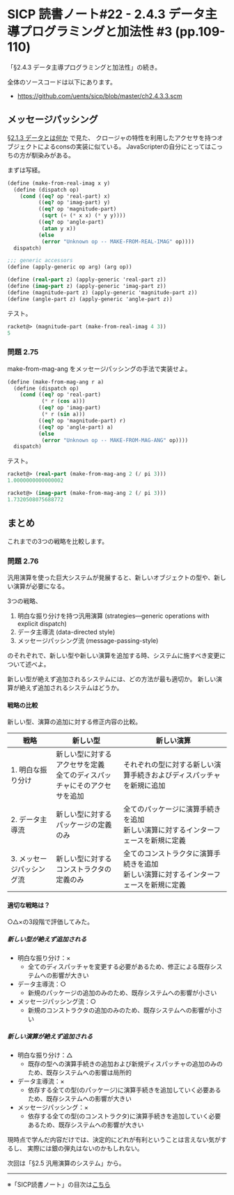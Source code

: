 SICP 読書ノート#22 - 2.4.3 データ主導プログラミングと加法性 #3 (pp.109-110)
======================================

「§2.4.3 データ主導プログラミングと加法性」の続き。

全体のソースコードは以下にあります。

* https://github.com/uents/sicp/blob/master/ch2.4.3.3.scm


メッセージパッシング
--------------------------------

[§2.1.3 データとは何か](/entry/sicp/005-ch2.1.md) で見た、
クロージャの特性を利用したアクセサを持つオブジェクトによるconsの実装に似ている。
JavaScripterの自分にとってはこっちの方が馴染みがある。

まずは写経。

```scheme
(define (make-from-real-imag x y)
  (define (dispatch op)
	(cond ((eq? op 'real-part) x)
		  ((eq? op 'imag-part) y)
		  ((eq? op 'magnitude-part)
		   (sqrt (+ (* x x) (* y y))))
		  ((eq? op 'angle-part)
		   (atan y x))
		  (else
		   (error "Unknown op -- MAKE-FROM-REAL-IMAG" op))))
  dispatch)

;;; generic accessors
(define (apply-generic op arg) (arg op))

(define (real-part z) (apply-generic 'real-part z))
(define (imag-part z) (apply-generic 'imag-part z))
(define (magnitude-part z) (apply-generic 'magnitude-part z))
(define (angle-part z) (apply-generic 'angle-part z))
```

テスト。

```scheme
racket@> (magnitude-part (make-from-real-imag 4 3))
5
```

### 問題 2.75

make-from-mag-ang をメッセージパッシングの手法で実装せよ。

```scheme
(define (make-from-mag-ang r a)
  (define (dispatch op)
	(cond ((eq? op 'real-part)
		   (* r (cos a)))
		  ((eq? op 'imag-part)
		   (* r (sin a)))
		  ((eq? op 'magnitude-part) r)
		  ((eq? op 'angle-part) a)
		  (else
		   (error "Unknown op -- MAKE-FROM-MAG-ANG" op))))
  dispatch)
```

テスト。

```scheme
racket@> (real-part (make-from-mag-ang 2 (/ pi 3)))
1.0000000000000002

racket@> (imag-part (make-from-mag-ang 2 (/ pi 3)))
1.7320508075688772
```


まとめ
--------------------------------

これまでの3つの戦略を比較します。

### 問題 2.76

汎用演算を使った巨大システムが発展すると、新しいオブジェクトの型や、新しい演算が必要になる。

3つの戦略、

1. 明白な振り分けを持つ汎用演算 (strategies—generic operations with explicit dispatch)
2. データ主導流 (data-directed style)
3. メッセージパッシング流 (message-passing-style)

のそれぞれで、新しい型や新しい演算を追加する時、システムに施すべき変更について述べよ。

新しい型が絶えず追加されるシステムには、どの方法が最も適切か。
新しい演算が絶えず追加されるシステムはどうか。

#### 戦略の比較

新しい型、演算の追加に対する修正内容の比較。

| 戦略                     | 新しい型                                | 新しい演算 |
|--------------------------|-----------------------------------------|------------|
|1. 明白な振り分け         |新しい型に対するアクセサを定義 <br>全てのディスパッチャにそのアクセサを追加 |それぞれの型に対する新しい演算手続きおよびディスパッチャを新規に追加 |
|2. データ主導流           |新しい型に対するパッケージの定義のみ     |全てのパッケージに演算手続きを追加 <br>新しい演算に対するインターフェースを新規に定義 |
|3. メッセージパッシング流 |新しい型に対するコンストラクタの定義のみ |全てのコンストラクタに演算手続きを追加 <br>新しい演算に対するインターフェースを新規に定義 |

#### 適切な戦略は？

○△×の3段階で評価してみた。

##### 新しい型が絶えず追加される

- 明白な振り分け：×
  + 全てのディスパッチャを変更する必要があるため、修正による既存システムへの影響が大きい
- データ主導流：○
  + 新規のパッケージの追加のみのため、既存システムへの影響が小さい
- メッセージパッシング流：○
  + 新規のコンストラクタの追加のみのため、既存システムへの影響が小さい

##### 新しい演算が絶えず追加される

- 明白な振り分け：△
  + 既存の型への演算手続きの追加および新規ディスパッチャの追加のみのため、既存システムへの影響は局所的
- データ主導流：×
  + 依存する全ての型(のパッケージ)に演算手続きを追加していく必要あるため、既存システムへの影響が大きい
- メッセージパッシング：×
  + 依存する全ての型(のコンストラクタ)に演算手続きを追加していく必要あるため、既存システムへの影響が大きい


現時点で学んだ内容だけでは、決定的にどれが有利ということは言えない気がするし、
実際には銀の弾丸はないのかもしれない。


次回は「§2.5 汎用演算のシステム」から。

--------------------------------

※「SICP読書ノート」の目次は[こちら](/entry/sicp/index)


